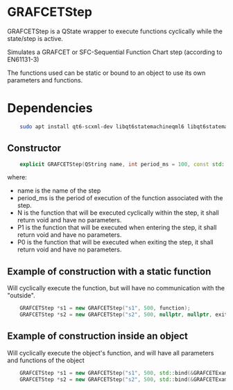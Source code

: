 # GRAFCETStep

GRAFCETStep is a QState wrapper to execute functions cyclically while the state/step is active.

Simulates a GRAFCET or SFC-Sequential Function Chart step (according to EN61131-3)

The functions used can be static or bound to an object to use its own parameters and functions.

# Dependencies
```bash
    sudo apt install qt6-scxml-dev libqt6statemachineqml6 libqt6statemachine6
```

## Constructor
```c++
    explicit GRAFCETStep(QString name, int period_ms = 100, const std::function<void()>& N = nullptr, const std::function<void()>& P1 = nullptr, const std::function<void()>& P0 = nullptr);
```

where:
- name is the name of the step
- period_ms is the period of execution of the function associated with the step.
- N is the function that will be executed cyclically within the step, it shall return void and have no parameters.
- P1 is the function that will be executed when entering the step, it shall return void and have no parameters.
- P0 is the function that will be executed when exiting the step, it shall return void and have no parameters.

## Example of construction with a static function
Will cyclically execute the function, but will have no communication with the "outside".

```c++
    GRAFCETStep *s1 = new GRAFCETStep("s1", 500, function);
    GRAFCETStep *s2 = new GRAFCETStep("s2", 500, nullptr, nullptr, exit_function);
```

## Example of construction inside an object
Will cyclically execute the object's function, and will have all parameters and functions of the object

```c++
    GRAFCETStep *s1 = new GRAFCETStep("s1", 500, std::bind(&GRAFCETExample::func_s1, this), std::bind(&GRAFCETExample::entry_s1, this));
    GRAFCETStep *s2 = new GRAFCETStep("s2", 500, std::bind(&GRAFCETExample::func_s2, this), nullptr, std::bind(&GRAFCETExample::exit_s2, this));
```
    

    
